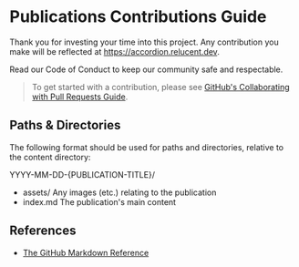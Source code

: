 # Publications Contributions Guide

Thank you for investing your time into this project. Any contribution you make
will be reflected at <https://accordion.relucent.dev>.

Read our Code of Conduct to keep our community safe and respectable.

> To get started with a contribution, please see
> [GitHub's Collaborating with Pull Requests Guide](https://docs.github.com/en/pull-requests/collaborating-with-pull-requests).

## Paths & Directories

The following format should be used for paths and directories, relative to the content directory:

YYYY-MM-DD-{PUBLICATION-TITLE}/

- assets/ Any images (etc.) relating to the publication
- index.md The publication's main content

## References

- [The GitHub Markdown Reference](https://github.com/github/docs/blob/main/contributing/content-markup-reference.md)
